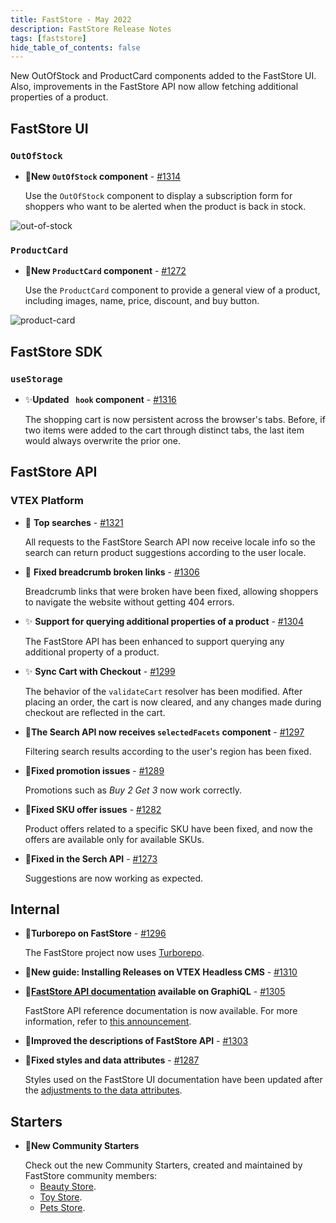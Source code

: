 ```yaml
---
title: FastStore - May 2022
description: FastStore Release Notes
tags: [faststore]
hide_table_of_contents: false
---
```


New OutOfStock and ProductCard components added to the FastStore UI. Also, improvements in the FastStore API now allow fetching additional properties of a product.

<!--truncate-->

## FastStore UI

### `OutOfStock`

- <p><span role="img" aria-label="chores">🎉</span><b>New <code>OutOfStock</code> component</b> - <a href="https://github.com/vtex/faststore/pull/1314">#1314</a></p>
  Use the <code>OutOfStock</code> component to display a subscription form for shoppers who want to be alerted when the product is back in stock.

![out-of-stock](https://user-images.githubusercontent.com/51174217/169893136-8834db12-af0b-4b64-9365-cce67368c094.png)

### `ProductCard`

- <p><span role="img" aria-label="chores">🎉</span><b>New <code>ProductCard</code> component</b> - <a href="https://github.com/vtex/faststore/pull/1272">#1272</a></p>
  Use the <code>ProductCard</code> component to provide a general view of a product, including images, name, price, discount, and buy button.

![product-card](https://user-images.githubusercontent.com/3356699/167171222-01edef9e-fe53-4910-ac41-7fd5329fcdfd.png)

## FastStore SDK

### `useStorage`

- <p><span role="img" aria-label="Enhancement">✨</span><b>Updated <code> hook</code> component</b> - <a href="https://github.com/vtex/faststore/pull/1316">#1316</a></p>
  The shopping cart is now persistent across the browser's tabs. Before, if two items were added to the cart through distinct tabs, the last item would always overwrite the prior one.

## FastStore API

### VTEX Platform

- <p><span role="img" aria-label="bug fix">🐛</span> <b>Top searches</b> - <a href="https://github.com/vtex/faststore/pull/1321">#1321</a></p>
  All requests to the FastStore Search API now receive locale info so the search can return product suggestions according to the user locale.

- <p><span role="img" aria-label="bug fix">🐛</span> <b>Fixed breadcrumb broken links</b> - <a href="https://github.com/vtex/faststore/pull/1306">#1306</a></p>
  Breadcrumb links that were broken have been fixed, allowing shoppers to navigate the website without getting 404 errors.

- <p><span role="img" aria-label="Enhancement">✨</span> <b>Support for querying additional properties of a product</b> - <a href="https://github.com/vtex/faststore/pull/1304">#1304</a></p>
  The FastStore API has been enhanced to support querying any additional property of a product.

- <p><span role="img" aria-label="Enhancement">✨</span> <b>Sync Cart with Checkout</b> - <a href="https://github.com/vtex/faststore/pull/1299">#1299</a></p>
  The behavior of the <code>validateCart</code> resolver has been modified. After placing an order, the cart is now cleared, and any changes made during checkout are reflected in the cart.

- <p><span role="img" aria-label="bug fix">🐛</span><b>The Search API now receives <code>selectedFacets</code> component</b> - <a href="https://github.com/vtex/faststore/pull/1297">#1297</a></p>
  Filtering search results according to the user's region has been fixed.

- <p><span role="img" aria-label="bug fix">🐛</span><b>Fixed promotion issues</b> - <a href="https://github.com/vtex/faststore/pull/1289">#1289</a></p>
  Promotions such as <i>Buy 2 Get 3</i> now work correctly.

- <p><span role="img" aria-label="bug fix">🐛</span><b>Fixed SKU offer issues</b> - <a href="https://github.com/vtex/faststore/pull/1282">#1282</a></p>
  Product offers related to a specific SKU have been fixed, and now the offers are available only for available SKUs.

- <p><span role="img" aria-label="bug fix">🐛</span><b>Fixed in the Serch API</b> - <a href="https://github.com/vtex/faststore/pull/1273">#1273</a></p>
  Suggestions are now working as expected.

## Internal

- <p><span role="img" aria-label="chores">🎉</span><b>Turborepo on FastStore</b> - <a href="https://github.com/vtex/faststore/pull/1296">#1296</a></p>
  The FastStore project now uses <a href="https://turborepo.org/">Turborepo</a>.

- <p><span role="img" aria-label="documentation">📑</span><b>New guide: Installing Releases on VTEX Headless CMS</b> - <a href="https://github.com/vtex/faststore/pull/1310">#1310</a></p>

- <p><span role="img" aria-label="documentation">📑</span><b><a href="https://www.faststore.dev/releases/2022/05/18/faststore">FastStore API documentation</a> available on GraphiQL</b> - <a href="https://github.com/vtex/faststore/pull/1305">#1305</a></p>
  FastStore API reference documentation is now available. For more information, refer to <a href="https://www.faststore.dev/releases/2022/05/18/faststore">this announcement</a>.

- <p><span role="img" aria-label="documentation">📑</span><b>Improved the descriptions of FastStore API</b> - <a href="https://github.com/vtex/faststore/pull/1303">#1303</a></p>

- <p><span role="img" aria-label="bug fix">🐛</span><b>Fixed styles and data attributes</b> - <a href="https://github.com/vtex/faststore/pull/1287">#1287</a></p>
  Styles used on the FastStore UI documentation have been updated after the <a href="https://github.com/vtex/faststore/pull/1093">adjustments to the data attributes</a>. 


## Starters

- <p><span role="img" aria-label="chores">🎉</span><b>New Community Starters</b></p> 
  Check out the new Community Starters, created and maintained by FastStore community members:
  <ul>
    <li><a href="https://www.faststore.dev/starters/beauty">Beauty Store</a>.</li>
    <li><a href="https://www.faststore.dev/starters/toy">Toy Store</a>.</li>
    <li><a href="https://www.faststore.dev/starters/pets">Pets Store</a>.</li>
  </ul>
